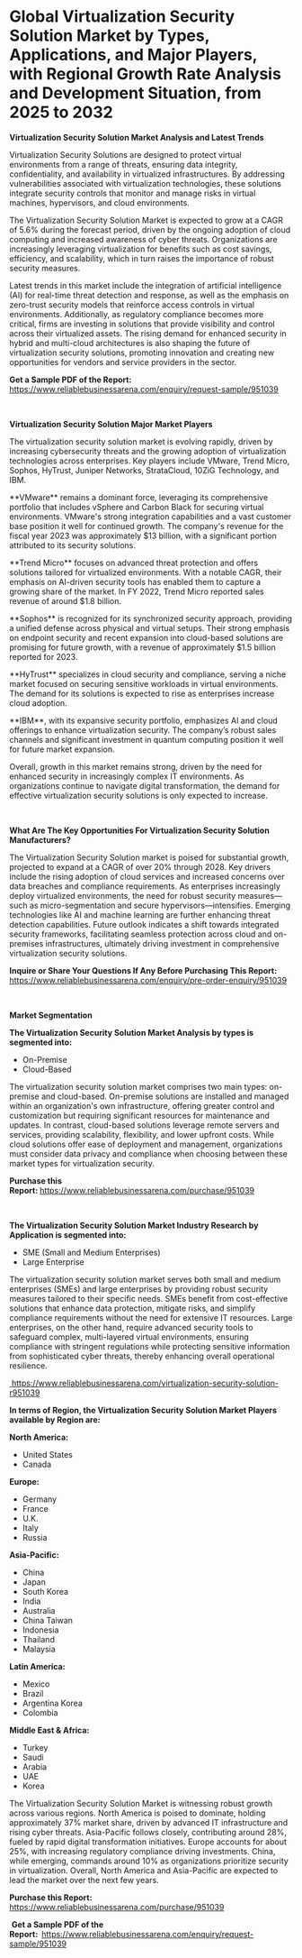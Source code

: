 <p><h1>Global Virtualization Security Solution Market by Types, Applications, and Major Players, with Regional Growth Rate Analysis and Development Situation, from 2025 to 2032</h1></p><p><strong>Virtualization Security Solution Market Analysis and Latest Trends</strong></p>
<p><p>Virtualization Security Solutions are designed to protect virtual environments from a range of threats, ensuring data integrity, confidentiality, and availability in virtualized infrastructures. By addressing vulnerabilities associated with virtualization technologies, these solutions integrate security controls that monitor and manage risks in virtual machines, hypervisors, and cloud environments.</p><p>The Virtualization Security Solution Market is expected to grow at a CAGR of 5.6% during the forecast period, driven by the ongoing adoption of cloud computing and increased awareness of cyber threats. Organizations are increasingly leveraging virtualization for benefits such as cost savings, efficiency, and scalability, which in turn raises the importance of robust security measures. </p><p>Latest trends in this market include the integration of artificial intelligence (AI) for real-time threat detection and response, as well as the emphasis on zero-trust security models that reinforce access controls in virtual environments. Additionally, as regulatory compliance becomes more critical, firms are investing in solutions that provide visibility and control across their virtualized assets. The rising demand for enhanced security in hybrid and multi-cloud architectures is also shaping the future of virtualization security solutions, promoting innovation and creating new opportunities for vendors and service providers in the sector.</p></p>
<p><strong>Get a Sample PDF of the Report:&nbsp;</strong> <a href="https://www.reliablebusinessarena.com/enquiry/request-sample/951039?utm_campaign=3600&utm_medium=2&utm_source=Github&utm_content=ia&utm_term=19042025&utm_id=virtualization-security-solution">https://www.reliablebusinessarena.com/enquiry/request-sample/951039</a></p>
<p>&nbsp;</p>
<p><strong>Virtualization Security Solution Major Market Players</strong></p>
<p><p>The virtualization security solution market is evolving rapidly, driven by increasing cybersecurity threats and the growing adoption of virtualization technologies across enterprises. Key players include VMware, Trend Micro, Sophos, HyTrust, Juniper Networks, StrataCloud, 10ZiG Technology, and IBM. </p><p>**VMware** remains a dominant force, leveraging its comprehensive portfolio that includes vSphere and Carbon Black for securing virtual environments. VMware's strong integration capabilities and a vast customer base position it well for continued growth. The company's revenue for the fiscal year 2023 was approximately $13 billion, with a significant portion attributed to its security solutions.</p><p>**Trend Micro** focuses on advanced threat protection and offers solutions tailored for virtualized environments. With a notable CAGR, their emphasis on AI-driven security tools has enabled them to capture a growing share of the market. In FY 2022, Trend Micro reported sales revenue of around $1.8 billion.</p><p>**Sophos** is recognized for its synchronized security approach, providing a unified defense across physical and virtual setups. Their strong emphasis on endpoint security and recent expansion into cloud-based solutions are promising for future growth, with a revenue of approximately $1.5 billion reported for 2023.</p><p>**HyTrust** specializes in cloud security and compliance, serving a niche market focused on securing sensitive workloads in virtual environments. The demand for its solutions is expected to rise as enterprises increase cloud adoption.</p><p>**IBM**, with its expansive security portfolio, emphasizes AI and cloud offerings to enhance virtualization security. The company’s robust sales channels and significant investment in quantum computing position it well for future market expansion.</p><p>Overall, growth in this market remains strong, driven by the need for enhanced security in increasingly complex IT environments. As organizations continue to navigate digital transformation, the demand for effective virtualization security solutions is only expected to increase.</p></p>
<p>&nbsp;</p>
<p><strong>What Are The Key Opportunities For Virtualization Security Solution Manufacturers?</strong></p>
<p><p>The Virtualization Security Solution market is poised for substantial growth, projected to expand at a CAGR of over 20% through 2028. Key drivers include the rising adoption of cloud services and increased concerns over data breaches and compliance requirements. As enterprises increasingly deploy virtualized environments, the need for robust security measures—such as micro-segmentation and secure hypervisors—intensifies. Emerging technologies like AI and machine learning are further enhancing threat detection capabilities. Future outlook indicates a shift towards integrated security frameworks, facilitating seamless protection across cloud and on-premises infrastructures, ultimately driving investment in comprehensive virtualization security solutions.</p></p>
<p><strong>Inquire or Share Your Questions If Any Before Purchasing This Report:</strong> <a href="https://www.reliablebusinessarena.com/enquiry/pre-order-enquiry/951039?utm_campaign=3600&utm_medium=2&utm_source=Github&utm_content=ia&utm_term=19042025&utm_id=virtualization-security-solution">https://www.reliablebusinessarena.com/enquiry/pre-order-enquiry/951039</a></p>
<p>&nbsp;</p>
<p><strong>Market Segmentation</strong></p>
<p><strong>The Virtualization Security Solution Market Analysis by types is segmented into:</strong></p>
<p><ul><li>On-Premise</li><li>Cloud-Based</li></ul></p>
<p><p>The virtualization security solution market comprises two main types: on-premise and cloud-based. On-premise solutions are installed and managed within an organization's own infrastructure, offering greater control and customization but requiring significant resources for maintenance and updates. In contrast, cloud-based solutions leverage remote servers and services, providing scalability, flexibility, and lower upfront costs. While cloud solutions offer ease of deployment and management, organizations must consider data privacy and compliance when choosing between these market types for virtualization security.</p></p>
<p><strong>Purchase this Report:&nbsp;</strong><a href="https://www.reliablebusinessarena.com/purchase/951039?utm_campaign=3600&utm_medium=2&utm_source=Github&utm_content=ia&utm_term=19042025&utm_id=virtualization-security-solution">https://www.reliablebusinessarena.com/purchase/951039</a></p>
<p>&nbsp;</p>
<p><strong>The Virtualization Security Solution Market Industry Research by Application is segmented into:</strong></p>
<p><ul><li>SME (Small and Medium Enterprises)</li><li>Large Enterprise</li></ul></p>
<p><p>The virtualization security solution market serves both small and medium enterprises (SMEs) and large enterprises by providing robust security measures tailored to their specific needs. SMEs benefit from cost-effective solutions that enhance data protection, mitigate risks, and simplify compliance requirements without the need for extensive IT resources. Large enterprises, on the other hand, require advanced security tools to safeguard complex, multi-layered virtual environments, ensuring compliance with stringent regulations while protecting sensitive information from sophisticated cyber threats, thereby enhancing overall operational resilience.</p></p>
<p><a href="https://www.reliablebusinessarena.com/virtualization-security-solution-r951039?utm_campaign=3600&utm_medium=2&utm_source=Github&utm_content=ia&utm_term=19042025&utm_id=virtualization-security-solution">&nbsp;https://www.reliablebusinessarena.com/virtualization-security-solution-r951039</a></p>
<p><strong>In terms of Region, the Virtualization Security Solution Market Players available by Region are:</strong></p>
<p>
    <p> <strong> North America: </strong>
        <ul>
            <li>United States</li>
            <li>Canada</li>
        </ul>
        </p> 
    <p> <strong> Europe: </strong>
        <ul>
            <li>Germany</li>
            <li>France</li>
            <li>U.K.</li>
            <li>Italy</li>
            <li>Russia</li>
        </ul>
        </p> 
    <p> <strong> Asia-Pacific: </strong>
        <ul>
            <li>China</li>
            <li>Japan</li>
            <li>South Korea</li>
            <li>India</li>
            <li>Australia</li>
            <li>China Taiwan</li>
            <li>Indonesia</li>
            <li>Thailand</li>
            <li>Malaysia</li>
        </ul>
        </p> 
    <p> <strong> Latin America: </strong>
        <ul>
            <li>Mexico</li>
            <li>Brazil</li>
            <li>Argentina Korea</li>
            <li>Colombia</li>
        </ul>
        </p> 
    <p> <strong> Middle East & Africa: </strong>
        <ul>
            <li>Turkey</li>
            <li>Saudi</li>
            <li>Arabia</li>
            <li>UAE</li>
            <li>Korea</li>
        </ul>
    </p>
    </p>
<p><p>The Virtualization Security Solution Market is witnessing robust growth across various regions. North America is poised to dominate, holding approximately 37% market share, driven by advanced IT infrastructure and rising cyber threats. Asia-Pacific follows closely, contributing around 28%, fueled by rapid digital transformation initiatives. Europe accounts for about 25%, with increasing regulatory compliance driving investments. China, while emerging, commands around 10% as organizations prioritize security in virtualization. Overall, North America and Asia-Pacific are expected to lead the market over the next few years.</p></p>
<p><strong>Purchase this Report: </strong><a href="https://www.reliablebusinessarena.com/purchase/951039?utm_campaign=3600&utm_medium=2&utm_source=Github&utm_content=ia&utm_term=19042025&utm_id=virtualization-security-solution">https://www.reliablebusinessarena.com/purchase/951039</a></p>
<p>&nbsp;<strong>Get a Sample PDF of the Report:&nbsp;&nbsp;</strong><a href="https://www.reliablebusinessarena.com/enquiry/request-sample/951039?utm_campaign=3600&utm_medium=2&utm_source=Github&utm_content=ia&utm_term=19042025&utm_id=virtualization-security-solution">https://www.reliablebusinessarena.com/enquiry/request-sample/951039</a></p>
<p><strong></strong></p>
<p><p></p><p></p><p></p></p>